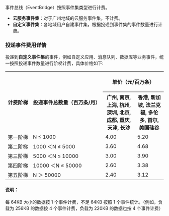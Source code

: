 
事件总线（EventBridge）按照事件集类型进行计费。
- **云服务事件集**：对于广州地域的云服务事件集，不计费。
- **自定义事件集**：各地域用户自建事件集，根据投递到事件集的事件数量进行计费。


### 投递事件费用详情

投递到**自定义事件集**的事件，例如自定义应用、消息队列、数据库等业务事件，统一按照投递事件数量进行阶梯计费，具体价格如下:

<table><tr>
<th rowspan="2"><nobr>计费阶梯</nobr></th>
<th rowspan="2"><nobr>投递事件总数量（百万条/月）</nobr></th>
<th colspan="2"><p align="center">单价（元/百万条）</p></th>
</tr><tr>
<th>广州, 南京, 上海, 杭州, 深圳, 北京, 成都, 重庆, 天津, 长沙</th>
<th>香港, 新加坡, 法兰克福, 多伦多, 首尔, 美国硅谷</th>
</tr><tr>
<td>第一阶梯</td>
<td>N ≤ 1000</td>
<td>4.00</td>
<td>5.20</td>
</tr><tr>
<td>第二阶梯</td>
<td>1000 ＜N ≤ 5000</td>
<td>3.60</td>
<td>4.68 </td>
</tr><tr>
<td>第三阶梯</td>
<td>5000 ＜N ≤ 10000</td>
<td>3.00</td>
<td>3.90</td>
</tr><tr>
<td>第四阶梯</td>
<td>10000 ＜N ≤ 50000</td>
<td> 2.60</td>
<td> 3.38</td>
</tr><tr>
<td>第五阶梯</td>
<td>N ＞ 50000</td>
<td>2.40</td>
<td>3.12</td>
</tr></table>

#### 说明：
每 64KB 大小的数据按 1 个事件计费，不足 64KB 按照 1 个事件统计。（例如，负载为 256KB 的数据按 4 个事件计费，负载为 220KB 的数据也按 4 个事件计费）
